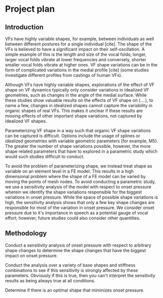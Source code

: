 # Project plan

## Introduction

VFs have highly variable shapes, for example, between individuals as well between different postures for a single individual [cite].
The shape of the VFs is believed to have a significant impact on their self-oscillation.
    A simple example of this is the length and size of the vocal folds; longer, larger vocal folds vibrate at lower frequencies and conversely, shorter smaller vocal folds vibrate at higher ones.
VF shape variations can be in the form of complicated variations in the medial profile [cite] (some studies investigate different profiles from castings of human VFs).

Although VFs have highly variable shapes, explorations of the effect of VF shape on VF dynamics typically only consider variations in idealized VF geometries, such as changes in the angle of the medial surface.
    While these studies show valuable results on the effects of VF shape on (....), to name a few, changes in idealized shapes cannot capture the variability in organic shapes of real VFs.
    This makes it unclear if these results are missing effects of other important shape variations, not captured by idealized VF shapes.

Parameterizing VF shape in a way such that organic VF shape variations can be captured is difficult.
Options include the usage of splines or idealized geometries with variable geometric parameters (for example, M5).
The greater the number of shape variations possible, however, the more shape related parameters that have to explored in a parametric study which would such studies difficult to conduct.

To avoid the problem of parameterizing shape, we instead treat shape as variable on an element level in a FE model.
This results in a high dimensional problem where the shape of a FE model can be varied by moving the points of mesh nodes.
To avoid conducting a parametric study, we use a sensitivity analysis of the model with respect to onset pressure wherein we identify the shape variations responsible for the biggest variations in onset pressure.
While the space of possible shape variations is high, the sensitivity analysis shows that only a few key shape changes are responsible for most of the variation in onset pressure.
We consider onset pressure due to it's importance in speech as a potential gauge of vocal effort; however, future studies could also consider other quantities.

## Methodology

Conduct a sensitivity analysis of onset pressure with respect to arbitrary shape changes to determine the shape changes that have the biggest impact on onset pressure.

Conduct the analysis over a variety of base shapes and stiffness combinations to see if this sensitivity is strongly affected by these parameters.
    Obviously if this is true, then you can't interpret the sensitivity results as being always true at all conditions.

Determine if there is an optimal shape that minimizes onset pressure.
